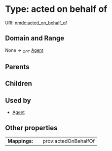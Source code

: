 
# Type: acted on behalf of




URI: [nmdc:acted_on_behalf_of](https://microbiomedata/meta/acted_on_behalf_of)


## Domain and Range

None ->  <sub>OPT</sub> [Agent](Agent.md)

## Parents


## Children


## Used by

 * [Agent](Agent.md)

## Other properties

|  |  |  |
| --- | --- | --- |
| **Mappings:** | | prov:actedOnBehalfOf |

